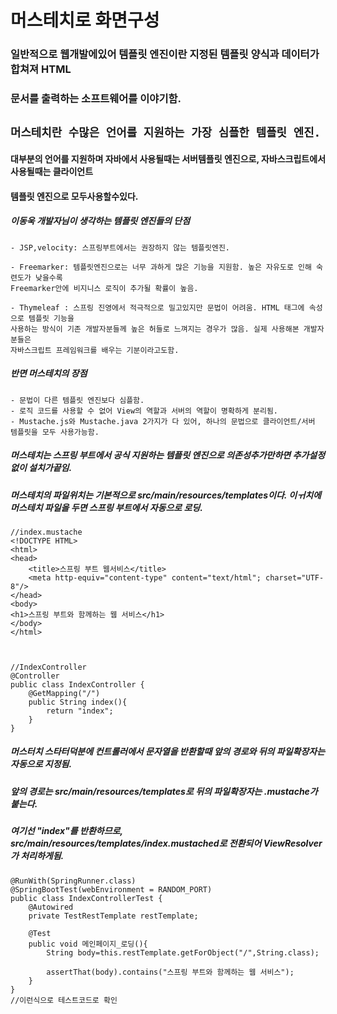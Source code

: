 # 머스테치로 화면구성
### 일반적으로 웹개발에있어 템플릿 엔진이란 지정된 템플릿 양식과 데이터가 합쳐져 HTML
### 문서를 출력하는 소프트웨어를 이야기함.
## `머스테치란 수많은 언어를 지원하는 가장 심플한 템플릿 엔진.`
#### 대부분의 언어를 지원하며 자바에서 사용될때는 서버템플릿 엔진으로, 자바스크립트에서 사용될때는 클라이언트
#### 템플릿 엔진으로 모두사용할수있다.

##### 이동욱 개발자님이 생각하는 템플릿 엔진들의 단점
```
- JSP,velocity: 스프링부트에서는 권장하지 않는 템플릿엔진.

- Freemarker: 템플릿엔진으로는 너무 과하게 많은 기능을 지원함. 높은 자유도로 인해 숙련도가 낮을수록
Freemarker안에 비지니스 로직이 추가될 확률이 높음.

- Thymeleaf : 스프링 진영에서 적극적으로 밀고있지만 문법이 어려움. HTML 태그에 속성으로 템플릿 기능을
사용하는 방식이 기존 개발자분들께 높은 허들로 느껴지는 경우가 많음. 실제 사용해본 개발자분들은 
자바스크립트 프레임워크를 배우는 기분이라고도함.
```
##### 반면 머스테치의 장점
```
- 문법이 다른 템플릿 엔진보다 심플함.
- 로직 코드를 사용할 수 없어 View의 역할과 서버의 역할이 명확하게 분리됨.
- Mustache.js와 Mustache.java 2가지가 다 있어, 하나의 문법으로 클라이언트/서버 템플릿을 모두 사용가능함.
```

##### 머스테치는 스프링 부트에서 공식 지원하는 템플릿 엔진으로 의존성추가만하면 추가설정없이 설치가끝임.
##### 머스테치의 파일위치는 기본적으로 src/main/resources/templates이다. 이ㅟ치에 머스테치 파일을 두면 스프링 부트에서 자동으로 로딩.
    //index.mustache
    <!DOCTYPE HTML>
    <html>
    <head>
        <title>스프링 부트 웹서비스</title>
        <meta http-equiv="content-type" content="text/html"; charset="UTF-8"/>
    </head>
    <body>
    <h1>스프링 부트와 함께하는 웹 서비스</h1>
    </body>
    </html>



    //IndexController
    @Controller
    public class IndexController {
        @GetMapping("/")
        public String index(){
            return "index";
        }
    }
##### 머스터치 스타터덕분에 컨트롤러에서 문자열을 반환할때 앞의 경로와 뒤의 파일확장자는 자동으로 지정됨.
##### 앞의 경로는 src/main/resources/templates로 뒤의 파일확장자는 .mustache가 붙는다. 
##### 여기선 "index"를 반환하므로, src/main/resources/templates/index.mustached로 전환되어 ViewResolver가 처리하게됨.

        
    @RunWith(SpringRunner.class)
    @SpringBootTest(webEnvironment = RANDOM_PORT)
    public class IndexControllerTest {
        @Autowired
        private TestRestTemplate restTemplate;

        @Test
        public void 메인페이지_로딩(){
            String body=this.restTemplate.getForObject("/",String.class);

            assertThat(body).contains("스프링 부트와 함께하는 웹 서비스");
        }
    }
    //이런식으로 테스트코드로 확인